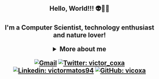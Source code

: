 <h2 align="center"> Hello, World!!! 👽👾🤖 <h2>

<div align="center">

I'm a Computer Scientist, technology enthusiast and nature lover!

<details>
  <summary> More about me</summary>
<div align="left">
 
``` js
const stebs = {
    personal: {
        fullName: 'Victor Gisoldi Matos',
        birthDate: '1994-06-30',
        pronouns: 'he' | 'him',
        interests: ['games', 'books', 'language learning', 'tv shows', 'technologies'],
        motivation: [
            'Help improving diversity and inclusion',
            'Making life easier and smarter through tech',
        ],
    },
    technical: {
        technologies: {
            frontEnd: {
                HTML: ['HTML5', 'Semantic HTML'],
                CSS: ['sass', 'styled-components', 'Bootstrap'],
            },
            backEnd: {
                Database: ['SQL Server', 'SQL', 'My SQL', 'Qweries']
                Languages: ['ADVPL', 'Java', 'Python']
            },
            SoftSkills: ['Curious', 'Customer service', 'Empathy'],
        },
    }
}
```
  </div>
</details>

[![Gmail](https://img.shields.io/twitter/url?label=email&logo=gmail&style=social&url=http%3A%2F%2Fmailto%3Astephanyn7%40gmail.com)](mailto:victorgmatos94@gmail.com)
[![Twitter: victor_coxa](https://img.shields.io/twitter/follow/victor_coxa?style=social)](https://twitter.com/victor_coxa)
[![Linkedin: victormatos94](https://img.shields.io/badge/-victormatos94-blue?style=flat-square&logo=Linkedin&logoColor=white&link=https://www.linkedin.com/in/victormatos94/)](https://www.linkedin.com/in/victormatos94/)
[![GitHub: vicoxa](https://img.shields.io/github/followers/vicoxa?label=follow&style=social)](https://github.com/vicoxa)
</div>
